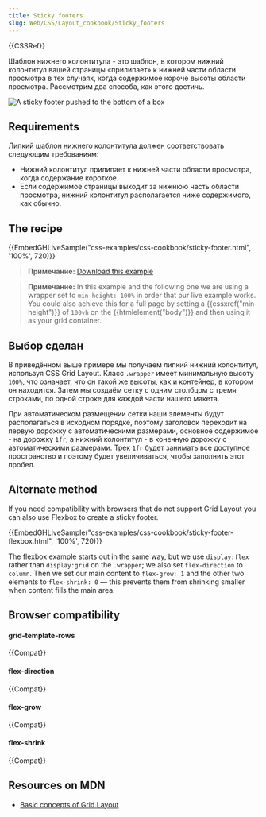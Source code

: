 ```yaml
---
title: Sticky footers
slug: Web/CSS/Layout_cookbook/Sticky_footers
---
```


{{CSSRef}}

Шаблон нижнего колонтитула - это шаблон, в котором нижний колонтитул вашей страницы «прилипает» к нижней части области просмотра в тех случаях, когда содержимое короче высоты области просмотра. Рассмотрим два способа, как этого достичь.

![A sticky footer pushed to the bottom of a box](cookbook-footer.png)

## Requirements

Липкий шаблон нижнего колонтитула должен соответствовать следующим требованиям:

- Нижний колонтитул прилипает к нижней части области просмотра, когда содержание короткое.
- Если содержимое страницы выходит за нижнюю часть области просмотра, нижний колонтитул располагается ниже содержимого, как обычно.

## The recipe

{{EmbedGHLiveSample("css-examples/css-cookbook/sticky-footer.html", '100%', 720)}}

> **Примечание:** [Download this example](https://github.com/mdn/css-examples/blob/master/css-cookbook/sticky-footer--download.html)

> **Примечание:** In this example and the following one we are using a wrapper set to `min-height: 100%` in order that our live example works. You could also achieve this for a full page by setting a {{cssxref("min-height")}} of `100vh` on the {{htmlelement("body")}} and then using it as your grid container.

## Выбор сделан

В приведённом выше примере мы получаем липкий нижний колонтитул, используя CSS Grid Layout. Класс `.wrapper` имеет минимальную высоту `100%`, что означает, что он такой же высоты, как и контейнер, в котором он находится. Затем мы создаём сетку с одним столбцом с тремя строками, по одной строке для каждой части нашего макета.

При автоматическом размещении сетки наши элементы будут располагаться в исходном порядке, поэтому заголовок переходит на первую дорожку с автоматическими размерами, основное содержимое - на дорожку `1fr`, а нижний колонтитул - в конечную дорожку с автоматическими размерами. Трек `1fr` будет занимать все доступное пространство и поэтому будет увеличиваться, чтобы заполнить этот пробел.

## Alternate method

If you need compatibility with browsers that do not support Grid Layout you can also use Flexbox to create a sticky footer.

{{EmbedGHLiveSample("css-examples/css-cookbook/sticky-footer-flexbox.html", '100%', 720)}}

The flexbox example starts out in the same way, but we use `display:flex` rather than `display:grid` on the `.wrapper`; we also set `flex-direction` to `column`. Then we set our main content to `flex-grow: 1` and the other two elements to `flex-shrink: 0` — this prevents them from shrinking smaller when content fills the main area.

## Browser compatibility

#### grid-template-rows

{{Compat}}

#### flex-direction

{{Compat}}

#### flex-grow

{{Compat}}

#### flex-shrink

{{Compat}}

## Resources on MDN

- [Basic concepts of Grid Layout](/ru/docs/Web/CSS/CSS_Grid_Layout/Basic_Concepts_of_Grid_Layout)
